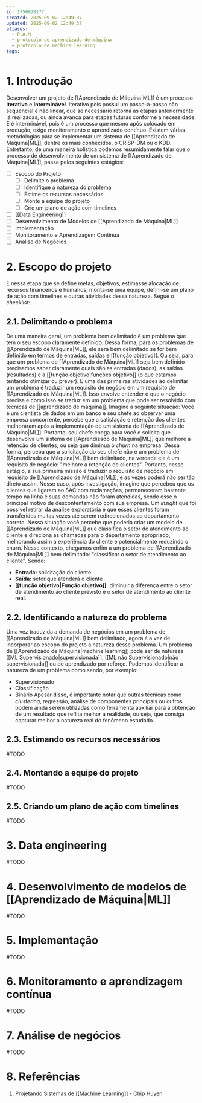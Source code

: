 ```yaml
---
id: 1756828177
created: 2025-09-02 12:49:37
updated: 2025-09-02 12:49:37
aliases:
  - P.A.M
  - protocolo de aprendizado de máquina
  - protocolo de machine learning
tags:
---
```

# 1. Introdução
Desenvolver um projeto de [[Aprendizado de Máquina|ML]] é um processo **iterativo** e **interminável**. Iterativo pois possui um passo-a-passo não sequencial e não linear, que se necessário retorna as etapas anteriormente já realizadas, ou ainda avança para etapas futuras conforme a necessidade. E é interminável, pois é um processo que mesmo após colocado em produção, exige monitoramento e aprendizado contínuo.
Existem várias metodologias para se implementar um sistema de [[Aprendizado de Máquina|ML]], dentre os mais conhecidos, o CRISP-DM ou o KDD. Entretanto, de uma maneira holística podemos resumidamente falar que o processo de desenvolvimento de um sistema de [[Aprendizado de Máquina|ML]], passa pelos seguintes estágios:
- [ ] Escopo do Projeto
	- [ ] Delimite o problema
	- [ ] Identifique a natureza do problema
	- [ ] Estime os recursos necessários
	- [ ] Monte a equipe do projeto
	- [ ] Crie um plano de ação com timelines
- [ ] [[Data Engineering]]
- [ ] Desenvolvimento de Modelos de [[Aprendizado de Máquina|ML]]
- [ ] Implementação
- [ ] Monitoramento e Aprendizagem Contínua
- [ ] Análise de Negócios
# 2. Escopo do projeto
É nessa etapa que se define metas, objetivos, estimasse alocação de recursos financeiros e humanos, monta-se uma equipe, defini-se um plano de ação com timelines e outras atividades dessa natureza. Segue o *checklist*:
## 2.1. Delimitando o problema
De uma maneira geral, um problema bem delimitado é um problema que tem o seu escopo claramente definido. Dessa forma, para os problemas de [[Aprendizado de Máquina|ML]], ele será bem delimitado se for bem definido em termos de entradas, saídas e [[função objetivo]].
Ou seja, para que um problema de [[Aprendizado de Máquina|ML]] seja bem definido precisamos saber claramente quais são as entradas (dados), as saídas (resultados) e a [[função objetivo|funções objetivo]] (o que estamos tentando otimizar ou prever).
E uma das primeiras atividades ao delimitar um problema é traduzir um requisito de negócio em um requisito de [[Aprendizado de Máquina|ML]]. Isso envolve entender o que o negócio precisa e como isso se traduz em um problema que pode ser resolvido com técnicas de [[aprendizado de máquina]]. Imagine a seguinte situação:
Você é um cientista de dados em um banco e seu chefe ao observar uma empresa concorrente, percebe que a satisfação e retenção dos clientes melhoraram após a implementação de um sistema de [[Aprendizado de Máquina|ML]]. Portanto, seu chefe chega para você e solicita que desenvolva um sistema de [[Aprendizado de Máquina|ML]] que melhore a retenção de clientes, ou seja que diminua o *churn* na empresa.
Dessa forma, perceba que a solicitação do seu chefe não é um problema de [[Aprendizado de Máquina|ML]] bem delimitado, na verdade ele é um requisito de negócio: "melhore a retenção de clientes". Portanto, nesse estágio, a sua primeira missão é traduzir o requisito de negócio em requisito de [[Aprendizado de Máquina|ML]], e as vezes poderá não ser tão direto assim.
Nesse caso, após investigação, imagine que percebeu que os clientes que ligaram ao SAC com reclamações, permaneceram bastante tempo na linha e suas demandas não foram atendidas, sendo esse o principal motivo de descontentamento com sua empresa. Um *insight* que foi possível retirar da análise exploratória é que esses clientes foram transferidos muitas vezes até serem redirecionados ao departamento correto. Nessa situação você percebe que poderia criar um modelo de [[Aprendizado de Máquina|ML]] que classifica o setor de atendimento ao cliente e direciona as chamadas para o departamento apropriado, melhorando assim a experiência do cliente e potencialmente reduzindo o churn.
Nesse contexto, chegamos enfim a um problema de [[Aprendizado de Máquina|ML]] bem delimitado: "classificar o setor de atendimento ao cliente". Sendo:
- **Entrada:** solicitação do cliente
- **Saída:** setor que atenderá o cliente
- **[[função objetivo|Função objetivo]]:** diminuir a diferença entre o setor de atendimento ao cliente previsto e o setor de atendimento ao cliente real.
## 2.2. Identificando a natureza do problema
Uma vez traduzida a demanda de negócios em um problema de [[Aprendizado de Máquina|ML]] bem delimitado, agora é a vez de incorporar ao escopo do projeto a natureza desse problema. Um problema de [[Aprendizado de Máquina|machine learning]] pode ser de natureza [[ML Supervisionado|supervisionada]], [[ML não Supervisionado|não supervisionada]] ou de aprendizado por reforço. 
Podemos identificar a natureza de um problema como sendo, por exemplo:
- Supervisionado
- Classificação
- Binário
Apesar disso, é importante notar que outras técnicas como *clustering*, regressão, análise de componentes principais ou outros podem ainda serem utilizadas como ferramenta auxiliar para a obtenção de um resultado que reflita melhor a realidade, ou seja, que consiga capturar melhor a natureza real do fenômeno estudado.
## 2.3. Estimando os recursos necessários
#TODO
## 2.4. Montando a equipe do projeto
#TODO
## 2.5. Criando um plano de ação com timelines
#TODO
# 3. Data engineering
#TODO
# 4. Desenvolvimento de modelos de [[Aprendizado de Máquina|ML]]
#TODO
# 5. Implementação
#TODO
# 6. Monitoramento e aprendizagem contínua
#TODO
# 7. Análise de negócios
#TODO
# 8. Referências
1. Projetando Sistemas de [[Machine Learning]] - Chip Huyen